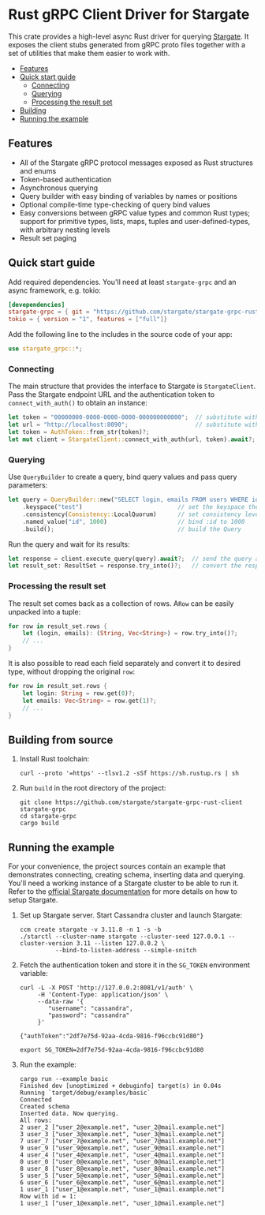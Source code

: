 # Rust gRPC Client Driver for Stargate  

This crate provides a high-level async Rust driver for querying [Stargate](https://stargate.io/).
It exposes the client stubs generated from gRPC proto files together with a set of 
utilities that make them easier to work with.

- [Features](#features)
- [Quick start guide](#quick-start-guide)
   - [Connecting](#establishing-the-connection)
   - [Querying](#querying)
   - [Processing the result set](#processing-the-result-set)
- [Building](#building-from-source)
- [Running the example](#running-the-example)

## Features
- All of the Stargate gRPC protocol messages exposed as Rust structures and enums
- Token-based authentication
- Asynchronous querying
- Query builder with easy binding of variables by names or positions
- Optional compile-time type-checking of query bind values
- Easy conversions between gRPC value types and common Rust types; support for
  primitive types, lists, maps, tuples and user-defined-types, with arbitrary nesting levels
- Result set paging

## Quick start guide
Add required dependencies. You'll need at least `stargate-grpc` and an async framework, 
e.g. tokio:

```toml
[devependencies]
stargate-grpc = { git = "https://github.com/stargate/stargate-grpc-rust-client" }
tokio = { version = "1", features = ["full"]}
```

Add the following line to the includes in the source code of your app:
```rust
use stargate_grpc::*;
```

### Connecting
The main structure that provides the interface to Stargate is `StargateClient`. 
Pass the Stargate endpoint URL and the authentication token to `connect_with_auth()` to obtain 
an instance:

```rust
let token = "00000000-0000-0000-0000-000000000000";  // substitute with a real authentication token 
let url = "http://localhost:8090";                   // substitute with a real Stargate URL
let token = AuthToken::from_str(token)?;
let mut client = StargateClient::connect_with_auth(url, token).await?;
```

### Querying 
Use `QueryBuilder` to create a query, bind query values and pass query parameters:

```rust
let query = QueryBuilder::new("SELECT login, emails FROM users WHERE id = :id")
    .keyspace("test")                           // set the keyspace the query applies to
    .consistency(Consistency::LocalQuorum)      // set consistency level
    .named_value("id", 1000)                    // bind :id to 1000
    .build();                                   // build the Query
```

Run the query and wait for its results:
```rust
let response = client.execute_query(query).await?;  // send the query and wait for gRPC response
let result_set: ResultSet = response.try_into()?;   // convert the response into ResultSet
```

### Processing the result set
The result set comes back as a collection of rows. A`Row` can be easily unpacked
into a tuple:

```rust
for row in result_set.rows {
    let (login, emails): (String, Vec<String>) = row.try_into()?;
    // ...
}
```

It is also possible to read each field separately and convert it to desired type, without
dropping the original `row`:
```rust
for row in result_set.rows {
    let login: String = row.get(0)?;
    let emails: Vec<String> = row.get(1)?;
    // ...
}
```


## Building from source
1. Install Rust toolchain:
  
       curl --proto '=https' --tlsv1.2 -sSf https://sh.rustup.rs | sh

2. Run `build` in the root directory of the project:

       git clone https://github.com/stargate/stargate-grpc-rust-client stargate-grpc
       cd stargate-grpc
       cargo build

## Running the example
For your convenience, the project sources contain an example that demonstrates
connecting, creating schema, inserting data and querying. You'll need a working instance
of a Stargate cluster to be able to run it. Refer to the 
[official Stargate documentation](https://stargate.io/docs/stargate/1.0/developers-guide/install/install_overview.html)
for more details on how to setup Stargate.

1. Set up Stargate server. Start Cassandra cluster and launch Stargate:

       ccm create stargate -v 3.11.8 -n 1 -s -b
       ./starctl --cluster-name stargate --cluster-seed 127.0.0.1 --cluster-version 3.11 --listen 127.0.0.2 \
                 --bind-to-listen-address --simple-snitch

3. Fetch the authentication token and store it in the `SG_TOKEN` environment variable:

       curl -L -X POST 'http://127.0.0.2:8081/v1/auth' \
            -H 'Content-Type: application/json' \
            --data-raw '{
               "username": "cassandra",
               "password": "cassandra"
            }'
              
       {"authToken":"2df7e75d-92aa-4cda-9816-f96ccbc91d80"}
 
       export SG_TOKEN=2df7e75d-92aa-4cda-9816-f96ccbc91d80

4. Run the example:

       cargo run --example basic 
       Finished dev [unoptimized + debuginfo] target(s) in 0.04s
       Running `target/debug/examples/basic`
       Connected
       Created schema
       Inserted data. Now querying.
       All rows:
       2 user_2 ["user_2@example.net", "user_2@mail.example.net"]
       3 user_3 ["user_3@example.net", "user_3@mail.example.net"]
       7 user_7 ["user_7@example.net", "user_7@mail.example.net"]
       9 user_9 ["user_9@example.net", "user_9@mail.example.net"]
       4 user_4 ["user_4@example.net", "user_4@mail.example.net"]
       0 user_0 ["user_0@example.net", "user_0@mail.example.net"]
       8 user_8 ["user_8@example.net", "user_8@mail.example.net"]
       5 user_5 ["user_5@example.net", "user_5@mail.example.net"]
       6 user_6 ["user_6@example.net", "user_6@mail.example.net"]
       1 user_1 ["user_1@example.net", "user_1@mail.example.net"]
       Row with id = 1:
       1 user_1 ["user_1@example.net", "user_1@mail.example.net"]
       
